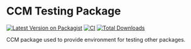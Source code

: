 # CCM Testing Package

[![Latest Version on Packagist](https://img.shields.io/packagist/v/leads-su/ccm-testing.svg?style=flat-square)](https://packagist.org/packages/leads-su/ccm-testing)
[![CI](https://github.com/leads-su/ccm-testing-package/actions/workflows/ci.yml/badge.svg?branch=main)](https://github.com/leads-su/ccm-testing-package/actions/workflows/ci.yml)
[![Total Downloads](https://img.shields.io/packagist/dt/leads-su/ccm-testing.svg?style=flat-square)](https://packagist.org/packages/leads-su/ccm-testing)

CCM package used to provide environment for testing other packages.